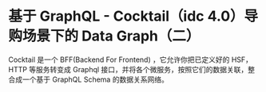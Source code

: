 # 基于 GraphQL - Cocktail（idc 4.0）导购场景下的 Data Graph（二）

Cocktail 是一个 BFF(Backend For Frontend) ，它允许你把已定义好的 HSF，HTTP 等服务转变成 Graphql 接口，并将各个微服务，按照它们的数据关联，整合成一个基于 GraphQL Schema 的数据关系网络。


